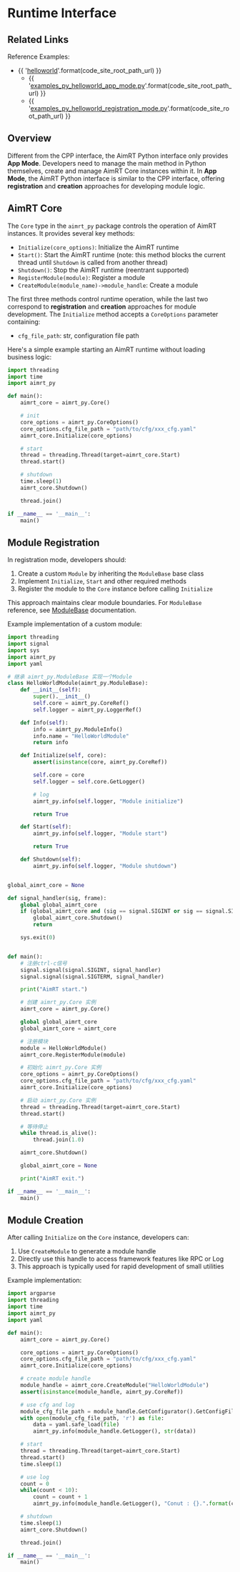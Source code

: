 

# Runtime Interface

## Related Links

Reference Examples:
- {{ '[helloworld]({}/src/examples/py/helloworld)'.format(code_site_root_path_url) }}
  - {{ '[examples_py_helloworld_app_mode.py]({}/src/examples/py/helloworld/examples_py_helloworld_app_mode.py)'.format(code_site_root_path_url) }}
  - {{ '[examples_py_helloworld_registration_mode.py]({}/src/examples/py/helloworld/examples_py_helloworld_registration_mode.py)'.format(code_site_root_path_url) }}

## Overview

Different from the CPP interface, the AimRT Python interface only provides **App Mode**. Developers need to manage the main method in Python themselves, create and manage AimRT Core instances within it. In **App Mode**, the AimRT Python interface is similar to the CPP interface, offering **registration** and **creation** approaches for developing module logic.

## AimRT Core

The `Core` type in the `aimrt_py` package controls the operation of AimRT instances. It provides several key methods:
- `Initialize(core_options)`: Initialize the AimRT runtime
- `Start()`: Start the AimRT runtime (note: this method blocks the current thread until `Shutdown` is called from another thread)
- `Shutdown()`: Stop the AimRT runtime (reentrant supported)
- `RegisterModule(module)`: Register a module
- `CreateModule(module_name)->module_handle`: Create a module

The first three methods control runtime operation, while the last two correspond to **registration** and **creation** approaches for module development. The `Initialize` method accepts a `CoreOptions` parameter containing:
- `cfg_file_path`: str, configuration file path

Here's a simple example starting an AimRT runtime without loading business logic:
```python
import threading
import time
import aimrt_py

def main():
    aimrt_core = aimrt_py.Core()

    # init
    core_options = aimrt_py.CoreOptions()
    core_options.cfg_file_path = "path/to/cfg/xxx_cfg.yaml"
    aimrt_core.Initialize(core_options)

    # start
    thread = threading.Thread(target=aimrt_core.Start)
    thread.start()

    # shutdown
    time.sleep(1)
    aimrt_core.Shutdown()

    thread.join()

if __name__ == '__main__':
    main()
```

## Module Registration

In registration mode, developers should:
1. Create a custom `Module` by inheriting the `ModuleBase` base class
2. Implement `Initialize`, `Start` and other required methods
3. Register the module to the `Core` instance before calling `Initialize`

This approach maintains clear module boundaries. For `ModuleBase` reference, see [ModuleBase](./module_base.md) documentation.

Example implementation of a custom module:
```python
import threading
import signal
import sys
import aimrt_py
import yaml

# 继承 aimrt_py.ModuleBase 实现一个Module
class HelloWorldModule(aimrt_py.ModuleBase):
    def __init__(self):
        super().__init__()
        self.core = aimrt_py.CoreRef()
        self.logger = aimrt_py.LoggerRef()

    def Info(self):
        info = aimrt_py.ModuleInfo()
        info.name = "HelloWorldModule"
        return info

    def Initialize(self, core):
        assert(isinstance(core, aimrt_py.CoreRef))

        self.core = core
        self.logger = self.core.GetLogger()

        # log
        aimrt_py.info(self.logger, "Module initialize")

        return True

    def Start(self):
        aimrt_py.info(self.logger, "Module start")

        return True

    def Shutdown(self):
        aimrt_py.info(self.logger, "Module shutdown")


global_aimrt_core = None

def signal_handler(sig, frame):
    global global_aimrt_core
    if (global_aimrt_core and (sig == signal.SIGINT or sig == signal.SIGTERM)):
        global_aimrt_core.Shutdown()
        return

    sys.exit(0)


def main():
    # 注册ctrl-c信号
    signal.signal(signal.SIGINT, signal_handler)
    signal.signal(signal.SIGTERM, signal_handler)

    print("AimRT start.")

    # 创建 aimrt_py.Core 实例
    aimrt_core = aimrt_py.Core()

    global global_aimrt_core
    global_aimrt_core = aimrt_core

    # 注册模块
    module = HelloWorldModule()
    aimrt_core.RegisterModule(module)

    # 初始化 aimrt_py.Core 实例
    core_options = aimrt_py.CoreOptions()
    core_options.cfg_file_path = "path/to/cfg/xxx_cfg.yaml"
    aimrt_core.Initialize(core_options)

    # 启动 aimrt_py.Core 实例
    thread = threading.Thread(target=aimrt_core.Start)
    thread.start()

    # 等待停止
    while thread.is_alive():
        thread.join(1.0)

    aimrt_core.Shutdown()

    global_aimrt_core = None

    print("AimRT exit.")

if __name__ == '__main__':
    main()
```

## Module Creation

After calling `Initialize` on the `Core` instance, developers can:
1. Use `CreateModule` to generate a module handle
2. Directly use this handle to access framework features like RPC or Log
3. This approach is typically used for rapid development of small utilities

Example implementation:
```python
import argparse
import threading
import time
import aimrt_py
import yaml

def main():
    aimrt_core = aimrt_py.Core()

    core_options = aimrt_py.CoreOptions()
    core_options.cfg_file_path = "path/to/cfg/xxx_cfg.yaml"
    aimrt_core.Initialize(core_options)

    # create module handle
    module_handle = aimrt_core.CreateModule("HelloWorldModule")
    assert(isinstance(module_handle, aimrt_py.CoreRef))

    # use cfg and log
    module_cfg_file_path = module_handle.GetConfigurator().GetConfigFilePath()
    with open(module_cfg_file_path, 'r') as file:
        data = yaml.safe_load(file)
        aimrt_py.info(module_handle.GetLogger(), str(data))

    # start
    thread = threading.Thread(target=aimrt_core.Start)
    thread.start()
    time.sleep(1)

    # use log
    count = 0
    while(count < 10):
        count = count + 1
        aimrt_py.info(module_handle.GetLogger(), "Conut : {}.".format(count))

    # shutdown
    time.sleep(1)
    aimrt_core.Shutdown()

    thread.join()

if __name__ == '__main__':
    main()
```